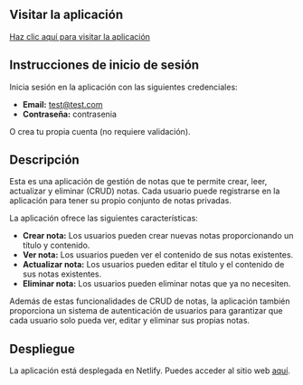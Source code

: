 ## Visitar la aplicación

[Haz clic aquí para visitar la aplicación](https://notesfluch.netlify.app/)

## Instrucciones de inicio de sesión

Inicia sesión en la aplicación con las siguientes credenciales:

- **Email:** test@test.com
- **Contraseña:** contrasenia

O crea tu propia cuenta (no requiere validación).

## Descripción

Esta es una aplicación de gestión de notas que te permite crear, leer, actualizar y eliminar (CRUD) notas. Cada usuario puede registrarse en la aplicación para tener su propio conjunto de notas privadas.

La aplicación ofrece las siguientes características:

- **Crear nota:** Los usuarios pueden crear nuevas notas proporcionando un título y contenido.
- **Ver nota:** Los usuarios pueden ver el contenido de sus notas existentes.
- **Actualizar nota:** Los usuarios pueden editar el título y el contenido de sus notas existentes.
- **Eliminar nota:** Los usuarios pueden eliminar notas que ya no necesiten.

Además de estas funcionalidades de CRUD de notas, la aplicación también proporciona un sistema de autenticación de usuarios para garantizar que cada usuario solo pueda ver, editar y eliminar sus propias notas.

## Despliegue

La aplicación está desplegada en Netlify. Puedes acceder al sitio web [aquí](https://notesfluch.netlify.app/).

